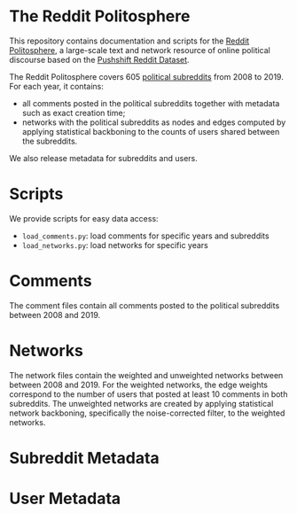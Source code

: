 # The Reddit Politosphere

This repository contains documentation and scripts for the [Reddit Politosphere](https://doi.org/10.5281/zenodo.5851729), a large-scale text and network resource of online political discourse
based on the [Pushshift Reddit Dataset](https://doi.org/10.5281/zenodo.3608135). 

The Reddit Politosphere covers 605 [political subreddits](data/subreddits.txt) from 2008 to 2019.
For each year, it contains:

- all comments posted in the political subreddits together with metadata such as exact creation time;
- networks with the political subreddits as nodes and edges computed by applying statistical 
backboning to the counts of users shared between the subreddits.

We also release metadata for subreddits and users.

# Scripts

 We provide scripts for easy data access:
 
 - `load_comments.py`: load comments for specific years and subreddits
 - `load_networks.py`: load networks for specific years


# Comments

The comment files contain all comments posted to the 
political subreddits between 2008 and 2019.


# Networks

The network files contain the weighted and unweighted 
networks between between 2008 and 2019. For the weighted networks, 
the edge weights correspond to the number of users that posted at least 10 comments
in both subreddits. The unweighted networks 
are created by applying statistical network backboning, 
specifically the noise-corrected filter, to the 
weighted networks.


# Subreddit Metadata

# User Metadata


